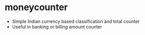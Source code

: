 # moneycounter
- Simple Indian currency based classification and total counter 
- Useful in banking or billing amount counter
